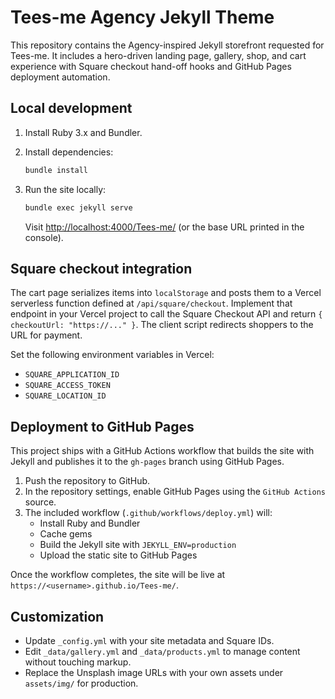 # Tees-me Agency Jekyll Theme

This repository contains the Agency-inspired Jekyll storefront requested for Tees-me. It includes a hero-driven landing page, gallery, shop, and cart experience with Square checkout hand-off hooks and GitHub Pages deployment automation.

## Local development

1. Install Ruby 3.x and Bundler.
2. Install dependencies:

   ```bash
   bundle install
   ```

3. Run the site locally:

   ```bash
   bundle exec jekyll serve
   ```

   Visit <http://localhost:4000/Tees-me/> (or the base URL printed in the console).

## Square checkout integration

The cart page serializes items into `localStorage` and posts them to a Vercel serverless function defined at `/api/square/checkout`. Implement that endpoint in your Vercel project to call the Square Checkout API and return `{ checkoutUrl: "https://..." }`. The client script redirects shoppers to the URL for payment.

Set the following environment variables in Vercel:

- `SQUARE_APPLICATION_ID`
- `SQUARE_ACCESS_TOKEN`
- `SQUARE_LOCATION_ID`

## Deployment to GitHub Pages

This project ships with a GitHub Actions workflow that builds the site with Jekyll and publishes it to the `gh-pages` branch using GitHub Pages.

1. Push the repository to GitHub.
2. In the repository settings, enable GitHub Pages using the `GitHub Actions` source.
3. The included workflow (`.github/workflows/deploy.yml`) will:
   - Install Ruby and Bundler
   - Cache gems
   - Build the Jekyll site with `JEKYLL_ENV=production`
   - Upload the static site to GitHub Pages

Once the workflow completes, the site will be live at `https://<username>.github.io/Tees-me/`.

## Customization

- Update `_config.yml` with your site metadata and Square IDs.
- Edit `_data/gallery.yml` and `_data/products.yml` to manage content without touching markup.
- Replace the Unsplash image URLs with your own assets under `assets/img/` for production.
